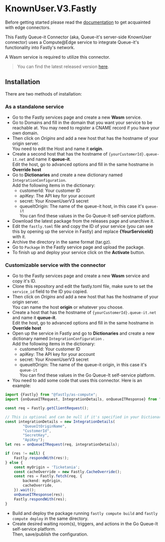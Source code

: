 # KnownUser.V3.Fastly

Before getting started please read the [documentation](https://github.com/queueit/Documentation/tree/main/edge-connectors) to get acquainted with edge connectors.

This Fastly Queue-it Connector (aka, Queue-it's server-side KnownUser connector) uses a Compute@Edge service to
integrate Queue-it's functionality into Fastly's network.

A Wasm service is required to utilize this connector.

> You can find the latest released version [here](https://github.com/queueit/KnownUser.V3.Fastly/releases/latest).

## Installation

There are two methods of installation:

### As a standalone service

- Go to the Fastly services page and create a new **Wasm** service.
- Go to Domains and fill in the domain that you want your service to be reachable at. You may need to register a CNAME
  record if you have your own domain.
- Then click on *Origins* and add a new host that has the hostname of your origin server.  
  You need to edit the Host and name it **origin**.
- Create a second host that has the hostname of `{yourCustomerId}.queue-it.net` and name it **queue-it**.  
  Edit the host, go to advanced options and fill in the same hostname in **Override host**
- Go to **Dictionaries** and create a new dictionary named `IntegrationConfiguration`.  
  Add the following items in the dictionary:
    - customerId: Your customer ID
    - apiKey: The API key for your account
    - secret: Your KnownUserV3 secret
    - queueItOrigin: The name of the queue-it host, in this case it's `queue-it`  
      You can find these values in the Go Queue-It self-service platform.
- Download the latest package from the releases page and unarchive it.
- Edit the `fastly.toml` file and copy the ID of your service (you can see this by opening up the service in Fastly) and
  replace __{YourServiceId}__ with it.
- Archive the directory in the same format (tar.gz).
- Go to `Package` in the Fastly service page and upload the package.
- To finish up and deploy your service click on the **Activate** button.

### Customizable service with the connector

- Go to the Fastly services page and create a new **Wasm** service and copy it's ID.
- Clone this repository and edit the fastly.toml file, make sure to set the `service_id` field to the ID you copied.
- Then click on *Origins* and add a new host that has the hostname of your origin server.   
  You can name the host **origin** or whatever you choose.
- Create a host that has the hostname of `{yourCustomerId}.queue-it.net` and name it **queue-it**.    
  Edit the host, go to advanced options and fill in the same hostname in **Override host**
- Open up the service in Fastly and go to **Dictionaries** and create a new dictionary named `IntegrationConfiguration`
  .  
  Add the following items in the dictionary:
    - customerId: Your customer ID
    - apiKey: The API key for your account
    - secret: Your KnownUserV3 secret
    - queueItOrigin: The name of the queue-it origin, in this case it's `queue-it`  
      You can find these values in the Go Queue-It self-service platform.
- You need to add some code that uses this connector. Here is an example:

```ts
import {Fastly} from "@fastly/as-compute";
import {onQueueITRequest, IntegrationDetails, onQueueITResponse} from "@queue-it/fastly";

const req = Fastly.getClientRequest();

// This is optional and can be null if it's specified in your Dictionary
const integrationDetails = new IntegrationDetails(
        "QueueItOriginName",
        "CustomerId",
        "SecretKey",
        "ApiKey");
let res = onQueueITRequest(req, integrationDetails);

if (res != null) {
    Fastly.respondWith(res!);
} else {
    const myOrigin = 'Ticketania';
    const cacheOverride = new Fastly.CacheOverride();
    const res = Fastly.fetch(req, {
        backend: myOrigin,
        cacheOverride,
    }).wait();
    onQueueITResponse(res);
    Fastly.respondWith(res);
} 
```

- Build and deploy the package running `fastly compute build` and `fastly compute deploy` in the same directory.
- Create desired waiting room(s), triggers, and actions in the Go Queue-It self-service platform.  
  Then, save/publish the configuration.
